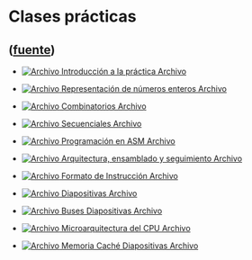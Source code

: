 # Clases prácticas
([fuente](https://campus.exactas.uba.ar/course/view.php?id=1100&section=3))
---
  - [![Archivo](https://campus.exactas.uba.ar/theme/image.php/magazine/core/1462913092/f/pdf) Introducción a la práctica Archivo](https://campus.exactas.uba.ar/mod/resource/view.php?id=57535)

  - [![Archivo](https://campus.exactas.uba.ar/theme/image.php/magazine/core/1462913092/f/pdf) Representación de números enteros Archivo](https://campus.exactas.uba.ar/mod/resource/view.php?id=57536)

  - [![Archivo](https://campus.exactas.uba.ar/theme/image.php/magazine/core/1462913092/f/pdf) Combinatorios Archivo](https://campus.exactas.uba.ar/mod/resource/view.php?id=57537)

  - [![Archivo](https://campus.exactas.uba.ar/theme/image.php/magazine/core/1462913092/f/pdf) Secuenciales Archivo](https://campus.exactas.uba.ar/mod/resource/view.php?id=57538)

  - [![Archivo](https://campus.exactas.uba.ar/theme/image.php/magazine/core/1462913092/f/pdf) Programación en ASM Archivo](https://campus.exactas.uba.ar/mod/resource/view.php?id=57539)

  - [![Archivo](https://campus.exactas.uba.ar/theme/image.php/magazine/core/1462913092/f/pdf) Arquitectura, ensamblado y seguimiento Archivo](https://campus.exactas.uba.ar/mod/resource/view.php?id=57540)

  - [![Archivo](https://campus.exactas.uba.ar/theme/image.php/magazine/core/1462913092/f/pdf) Formato de Instrucción Archivo](https://campus.exactas.uba.ar/mod/resource/view.php?id=57541)

  - [![Archivo](https://campus.exactas.uba.ar/theme/image.php/magazine/core/1462913092/f/archive) Diapositivas Archivo](https://campus.exactas.uba.ar/mod/resource/view.php?id=57542)

  - [![Archivo](https://campus.exactas.uba.ar/theme/image.php/magazine/core/1462913092/f/pdf) Buses Diapositivas Archivo](https://campus.exactas.uba.ar/mod/resource/view.php?id=57543)

  - [![Archivo](https://campus.exactas.uba.ar/theme/image.php/magazine/core/1462913092/f/pdf) Microarquitectura del CPU Archivo](https://campus.exactas.uba.ar/mod/resource/view.php?id=57544)

  - [![Archivo](https://campus.exactas.uba.ar/theme/image.php/magazine/core/1462913092/f/pdf) Memoria Caché Diapositivas Archivo](https://campus.exactas.uba.ar/mod/resource/view.php?id=57545)


